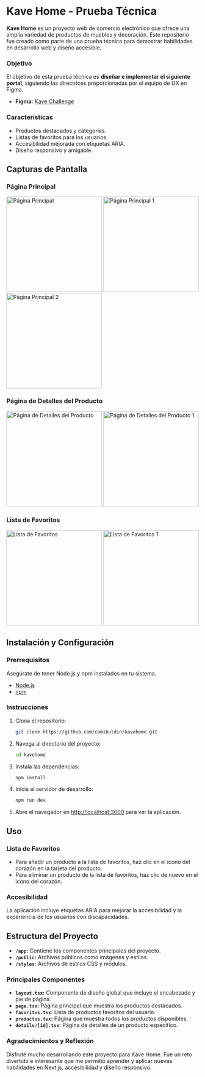 # Kave Home - Prueba Técnica


**Kave Home** es un proyecto web de comercio electrónico que ofrece una amplia variedad de productos de muebles y decoración. Este repositorio fue creado como parte de una prueba técnica para demostrar habilidades en desarrollo web y diseño accesible.


### Objetivo

El objetivo de esta prueba técnica es **diseñar e implementar el siguiente portal**, siguiendo las directrices proporcionadas por el equipo de UX en Figma.

- **Figma:** [Kave Challenge](https://www.figma.com/file/KfDdY1c32OaOTT20GuzvCR/Front-Challenge-2024?type=design&node-id=0-1&mode=design&t=24SXgmGP2BeSDqKB-0)


### Características

- Productos destacados y categorías.
- Listas de favoritos para los usuarios.
- Accesibilidad mejorada con etiquetas ARIA.
- Diseño responsivo y amigable.

## Capturas de Pantalla

### Página Principal
<div>
  <img src="https://github.com/camibuldin/kavehome/blob/main/public/homepage.png" alt="Página Principal" width="250px"/>
  <img src="https://github.com/camibuldin/kavehome/blob/main/public/homepage1.png" alt="Página Principal 1" width="250px"/>
  <img src="https://github.com/camibuldin/kavehome/blob/main/public/homepage2.png" alt="Página Principal 2" width="250px"/>
</div>

### Página de Detalles del Producto
<div>
  <img src="https://github.com/camibuldin/kavehome/blob/main/public/detailspage.png" alt="Página de Detalles del Producto" width="250px"/>
  <img src="https://github.com/camibuldin/kavehome/blob/main/public/detailspage1.png" alt="Página de Detalles del Producto 1" width="250px"/>
</div>


### Lista de Favoritos
<div>
  <img src="https://github.com/camibuldin/kavehome/blob/main/public/favpage.png" alt="Lista de Favoritos" width="250px"/>
  <img src="https://github.com/camibuldin/kavehome/blob/main/public/favpage1.png" alt="Lista de Favoritos 1" width="250px"/>
</div>


## Instalación y Configuración

### Prerrequisitos

Asegúrate de tener Node.js y npm instalados en tu sistema.

- [Node.js](https://nodejs.org/)
- [npm](https://www.npmjs.com/)

### Instrucciones

1. Clona el repositorio:

    ```bash
    git clone https://github.com/camibuldin/kavehome.git
    ```

2. Navega al directorio del proyecto:

    ```bash
    cd kavehome
    ```

3. Instala las dependencias:

    ```bash
    npm install
    ```

4. Inicia el servidor de desarrollo:

    ```bash
    npm run dev
    ```

5. Abre el navegador en [http://localhost:3000](http://localhost:3000) para ver la aplicación.

## Uso

### Lista de Favoritos

- Para añadir un producto a la lista de favoritos, haz clic en el icono del corazón en la tarjeta del producto.
- Para eliminar un producto de la lista de favoritos, haz clic de nuevo en el icono del corazón.

### Accesibilidad

La aplicación incluye etiquetas ARIA para mejorar la accesibilidad y la experiencia de los usuarios con discapacidades. 

## Estructura del Proyecto

- **`/app`:** Contiene los componentes principales del proyecto.
- **`/public`:** Archivos públicos como imágenes y estilos.
- **`/styles`:** Archivos de estilos CSS y módulos.

### Principales Componentes

- **`layout.tsx`:** Componente de diseño global que incluye el encabezado y pie de página.
- **`page.tsx`:** Página principal que muestra los productos destacados.
- **`favoritos.tsx`:** Lista de productos favoritos del usuario.
- **`productos.tsx`:** Página que muestra todos los productos disponibles.
- **`details/[id].tsx`:** Página de detalles de un producto específico.

### Agradecimientos y Reflexión
Disfruté mucho desarrollando este proyecto para Kave Home. Fue un reto divertido e interesante que me permitió aprender y aplicar nuevas habilidades en Next.js, accesibilidad y diseño responsivo.